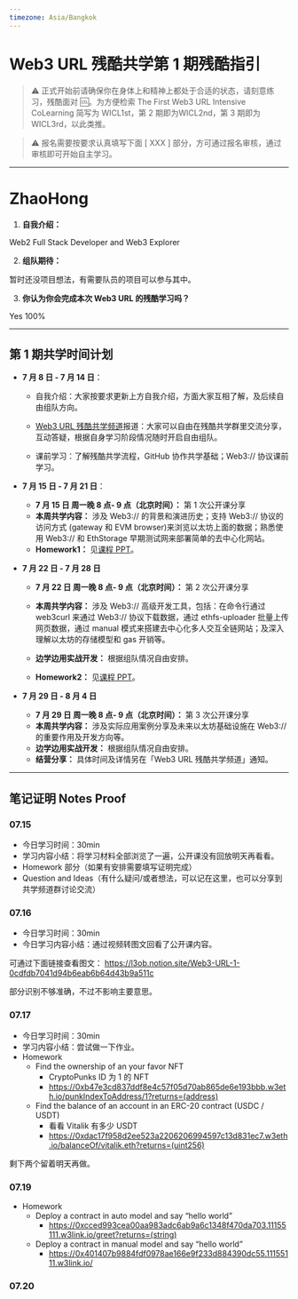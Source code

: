 ```yaml
---
timezone: Asia/Bangkok
---
```


# Web3 URL 残酷共学第 1 期残酷指引

> ⚠️ 正式开始前请确保你在身体上和精神上都处于合适的状态，请刻意练习，残酷面对 🆒。为方便检索 The First Web3 URL Intensive CoLearning 简写为 WICL1st，第 2 期即为WICL2nd，第 3 期即为 WICL3rd，以此类推。

> ⚠️ 报名需要按要求认真填写下面 [ XXX ] 部分，方可通过报名审核，通过审核即可开始自主学习。

---

# ZhaoHong

1. **自我介绍：**

  Web2 Full Stack Developer and Web3 Explorer

2. **组队期待：**

  暂时还没项目想法，有需要队员的项目可以参与其中。

3. **你认为你会完成本次 Web3 URL 的残酷学习吗？**

  Yes 100%

---

## 第 1 期共学时间计划

- **7 月 8 日 - 7 月 14 日**：

  - 自我介绍：大家按要求更新上方自我介绍，方面大家互相了解，及后续自由组队方向。

  -  [Web3 URL 残酷共学频道](https://t.me/LXDAO/8748)报道：大家可以自由在残酷共学群里交流分享，互动答疑，根据自身学习阶段情况随时开启自由组队。

  - 课前学习：了解残酷共学流程，GitHub 协作共学基础；Web3:// 协议课前学习。

- **7 月 15 日 - 7 月 21 日**：

  - **7 月 15 日 周一晚 8 点- 9 点（北京时间）：** 第 1 次公开课分享
  - **本周共学内容：** 涉及 Web3://  的背景和演进历史；支持 Web3://  协议的访问方式 (gateway 和 EVM browser)来浏览以太坊上面的数据；熟悉使用 Web3://  和 EthStorage 早期测试网来部署简单的去中心化网站。
  - **Homework1：** 见[课程 PPT](https://docs.google.com/presentation/d/1egJUKJrjC9wjkmOF9sLBkTSwHpd6hl8FXkWehPW7kFk/edit#slide=id.g1754f50a55c_0_11)。

- **7 月 22 日 - 7 月 28 日**
  - **7 月 22 日 周一晚 8 点- 9 点（北京时间）：** 第 2 次公开课分享

  - **本周共学内容：** 涉及 Web3://  高级开发工具，包括：在命令行通过 web3curl 来通过 Web3://  协议下载数据，通过 ethfs-uploader 批量上传网页数据，通过 manual 模式来搭建去中心化多人交互全链网站；及深入理解以太坊的存储模型和 gas 开销等。
  - **边学边用实战开发：** 根据组队情况自由安排。
  - **Homework2：** 见[课程 PPT](https://docs.google.com/presentation/d/1egJUKJrjC9wjkmOF9sLBkTSwHpd6hl8FXkWehPW7kFk/edit#slide=id.g1754f50a55c_0_11)。

- **7 月 29 日 - 8 月 4 日**
  - **7 月 29 日 周一晚 8 点- 9 点（北京时间）：** 第 3 次公开课分享
  - **本周共学内容：** 涉及实际应用案例分享及未来以太坊基础设施在 Web3://  的重要作用及开发方向等。
  - **边学边用实战开发：** 根据组队情况自由安排。
  - **结营分享：** 具体时间及详情另在「Web3 URL 残酷共学频道」通知。

---

## 笔记证明 Notes Proof
<!-- Content_START --> 
### 07.15

- 今日学习时间：30min
- 学习内容小结：将学习材料全部浏览了一遍，公开课没有回放明天再看看。
- Homework 部分（如果有安排需要填写证明完成）
- Question and Ideas（有什么疑问/或者想法，可以记在这里，也可以分享到共学频道群讨论交流）

### 07.16

- 今日学习时间：30min
- 今日学习内容小结：通过视频转图文回看了公开课内容。

可通过下面链接查看图文：
https://l3ob.notion.site/Web3-URL-1-0cdfdb7041d94b6eab6b64d43b9a511c

部分识别不够准确，不过不影响主要意思。

### 07.17

- 今日学习时间：30min
- 学习内容小结：尝试做一下作业。
- Homework 
  - Find the ownership of an your favor NFT
    - CryptoPunks ID 为 1 的 NFT 
    - https://0xb47e3cd837ddf8e4c57f05d70ab865de6e193bbb.w3eth.io/punkIndexToAddress/1?returns=(address)
  - Find the balance of an account in an ERC-20 contract (USDC / USDT)
    - 看看 Vitalik 有多少 USDT
    - https://0xdac17f958d2ee523a2206206994597c13d831ec7.w3eth.io/balanceOf/vitalik.eth?returns=(uint256)

剩下两个留着明天再做。

### 07.19

- Homework
  - Deploy a contract in auto model and say “hello world”
    - https://0xcced993cea00aa983adc6ab9a6c1348f470da703.11155111.w3link.io/greet?returns=(string)
  - Deploy a contract in manual model and say “hello world”
    - https://0x401407b9884fdf0978ae166e9f233d884390dc55.11155111.w3link.io/

### 07.20


<!-- Content_END -->
